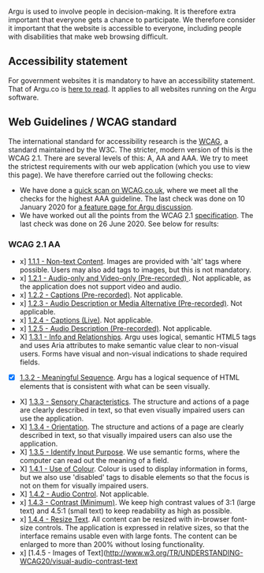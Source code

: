 Argu is used to involve people in decision-making.
It is therefore extra important that everyone gets a chance to participate.
We therefore consider it important that the website is accessible to everyone, including people with disabilities that make web browsing difficult.

## Accessibility statement

For government websites it is mandatory to have an accessibility statement. That of Argu.co is [here to read](https://www.toegankelijkheidsverklaring.nl/verklaringen/445/preview
). It applies to all websites running on the Argu software.

## Web Guidelines / WCAG standard

The international standard for accessibility research is the [WCAG](https://www.w3.org/TR/WCAG21/), a standard maintained by the W3C.
The stricter, modern version of this is the WCAG 2.1.
There are several levels of this: A, AA and AAA.
We try to meet the strictest requirements with our web application (which you use to view this page).
We have therefore carried out the following checks:

- We have done a [quick scan on WCAG.co.uk](https://wcag.nl/rapporten/dada75b412bc/), where we meet all the checks for the highest AAA guideline. The last check was done on 10 January 2020 for [a feature page for Argu discussion](https://argu.nl/m/79).
- We have worked out all the points from the WCAG 2.1 [specification](https://www.w3.org/TR/WCAG21/). The last check was done on 26 June 2020. See below for results:

### WCAG 2.1 AA

- x] [1.1.1 - Non-text Content](http://www.w3.org/TR/UNDERSTANDING-WCAG20/text-equiv-all.html). Images are provided with 'alt' tags where possible. Users may also add tags to images, but this is not mandatory.
- x] [1.2.1 - Audio-only and Video-only (Pre-recorded) ](http://www.w3.org/TR/UNDERSTANDING). Not applicable, as the application does not support video and audio.
- x] [1.2.2 - Captions (Pre-recorded)](http://www.w3.org/TR/UNDERSTANDING-WCAG20/media-equiv-captions.html). Not applicable.
- x] [1.2.3 - Audio Description or Media Alternative (Pre-recorded)](http://www.w3.org/TR/UNDERSTANDING-WCAG20/media-equiv-audio-desc.html). Not applicable.
- x] [1.2.4 - Captions (Live)](http://www.w3.org/TR/UNDERSTANDING-WCAG20/media-equiv-real-time-captions.html). Not applicable.
- x] [1.2.5 - Audio Description (Pre-recorded)](http://www.w3.org/TR/UNDERSTANDING-WCAG20/media-equiv-audio-desc-only.html). Not applicable.
- X] [1.3.1 - Info and Relationships](http://www.w3.org/TR/UNDERSTANDING-WCAG20/content-structure-separation-programmatic.html). Argu uses logical, semantic HTML5 tags and uses Aria attributes to make semantic value clear to non-visual users. Forms have visual and non-visual indications to shade required fields.
- [x] [1.3.2 - Meaningful Sequence](http://www.w3.org/TR/UNDERSTANDING-WCAG20/content-structure-separation-sequence.html). Argu has a logical sequence of HTML elements that is consistent with what can be seen visually.
- X] [1.3.3 - Sensory Characteristics](http://www.w3.org/TR/UNDERSTANDING-WCAG21/content-structure-separation-understanding.html). The structure and actions of a page are clearly described in text, so that even visually impaired users can use the application.
- X] [1.3.4 - Orientation](https://www.w3.org/WAI/WCAG21/Understanding/orientation.html). The structure and actions of a page are clearly described in text, so that visually impaired users can also use the application.
- X] [1.3.5 - Identify Input Purpose](https://www.w3.org/WAI/WCAG21/Understanding/identify-input-purpose.html). We use semantic forms, where the computer can read out the meaning of a field.
- X] [1.4.1 - Use of Colour](http://www.w3.org/TR/UNDERSTANDING-WCAG20/visual-audio-contrast-without-color.html). Colour is used to display information in forms, but we also use 'disabled' tags to disable elements so that the focus is not on them for visually impaired users.
- X] [1.4.2 - Audio Control](http://www.w3.org/TR/UNDERSTANDING-WCAG20/visual-audio-contrast-dis-audio.html). Not applicable.
- x] [1.4.3 - Contrast (Minimum)](http://www.w3.org/TR/UNDERSTANDING-WCAG20/visual-audio-contrast-contrast.html). We keep high contrast values of 3:1 (large text) and 4.5:1 (small text) to keep readability as high as possible.
- x] [1.4.4 - Resize Text](http://www.w3.org/TR/UNDERSTANDING-WCAG20/visual-audio-contrast-scale.html). All content can be resized with in-browser font-size controls. The application is expressed in relative sizes, so that the interface remains usable even with large fonts. The content can be enlarged to more than 200% without losing functionality.
- x] [1.4.5 - Images of Text](http://www.w3.org/TR/UNDERSTANDING-WCAG20/visual-audio-contrast-text
